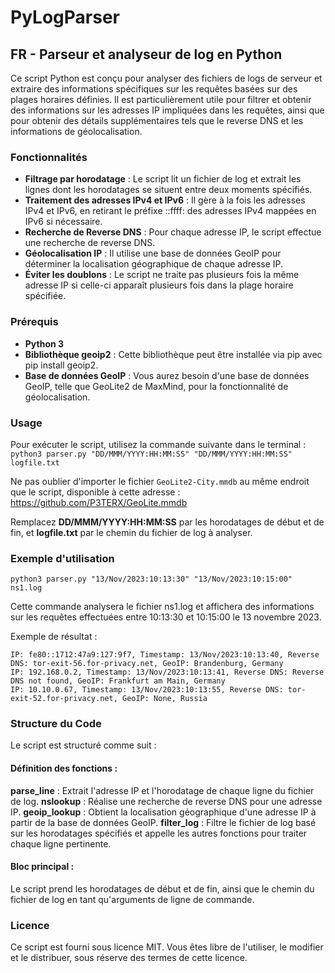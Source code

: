 # PyLogParser

## FR - Parseur et analyseur de log en Python 

Ce script Python est conçu pour analyser des fichiers de logs de serveur et extraire des informations spécifiques sur les requêtes basées sur des plages horaires définies. Il est particulièrement utile pour filtrer et obtenir des informations sur les adresses IP impliquées dans les requêtes, ainsi que pour obtenir des détails supplémentaires tels que le reverse DNS et les informations de géolocalisation.

### Fonctionnalités
- **Filtrage par horodatage** : Le script lit un fichier de log et extrait les lignes dont les horodatages se situent entre deux moments spécifiés.
- **Traitement des adresses IPv4 et IPv6** : Il gère à la fois les adresses IPv4 et IPv6, en retirant le préfixe ::ffff: des adresses IPv4 mappées en IPv6 si nécessaire.
- **Recherche de Reverse DNS** : Pour chaque adresse IP, le script effectue une recherche de reverse DNS.
- **Géolocalisation IP** : Il utilise une base de données GeoIP pour déterminer la localisation géographique de chaque adresse IP.
- **Éviter les doublons** : Le script ne traite pas plusieurs fois la même adresse IP si celle-ci apparaît plusieurs fois dans la plage horaire spécifiée.

### Prérequis
- **Python 3**
- **Bibliothèque geoip2** : Cette bibliothèque peut être installée via pip avec pip install geoip2.
- **Base de données GeoIP** : Vous aurez besoin d'une base de données GeoIP, telle que GeoLite2 de MaxMind, pour la fonctionnalité de géolocalisation.

### Usage
Pour exécuter le script, utilisez la commande suivante dans le terminal :
`python3 parser.py "DD/MMM/YYYY:HH:MM:SS" "DD/MMM/YYYY:HH:MM:SS" logfile.txt`

Ne pas oublier d'importer le fichier `GeoLite2-City.mmdb` au même endroit que le script, disponible à cette adresse : https://github.com/P3TERX/GeoLite.mmdb

Remplacez **DD/MMM/YYYY:HH:MM:SS** par les horodatages de début et de fin, et **logfile.txt** par le chemin du fichier de log à analyser.

### Exemple d'utilisation
`python3 parser.py "13/Nov/2023:10:13:30" "13/Nov/2023:10:15:00" ns1.log`

Cette commande analysera le fichier ns1.log et affichera des informations sur les requêtes effectuées entre 10:13:30 et 10:15:00 le 13 novembre 2023.

Exemple de résultat : 
```
IP: fe80::1712:47a9:127:9f7, Timestamp: 13/Nov/2023:10:13:40, Reverse DNS: tor-exit-56.for-privacy.net, GeoIP: Brandenburg, Germany
IP: 192.168.0.2, Timestamp: 13/Nov/2023:10:13:41, Reverse DNS: Reverse DNS not found, GeoIP: Frankfurt am Main, Germany
IP: 10.10.0.67, Timestamp: 13/Nov/2023:10:13:55, Reverse DNS: tor-exit-52.for-privacy.net, GeoIP: None, Russia
```

### Structure du Code
Le script est structuré comme suit :

#### Définition des fonctions :
**parse_line** : Extrait l'adresse IP et l'horodatage de chaque ligne du fichier de log.
**nslookup** : Réalise une recherche de reverse DNS pour une adresse IP.
**geoip_lookup** : Obtient la localisation géographique d'une adresse IP à partir de la base de données GeoIP.
**filter_log** : Filtre le fichier de log basé sur les horodatages spécifiés et appelle les autres fonctions pour traiter chaque ligne pertinente.

#### Bloc principal :
Le script prend les horodatages de début et de fin, ainsi que le chemin du fichier de log en tant qu'arguments de ligne de commande.

### Licence
Ce script est fourni sous licence MIT. Vous êtes libre de l'utiliser, le modifier et le distribuer, sous réserve des termes de cette licence.
